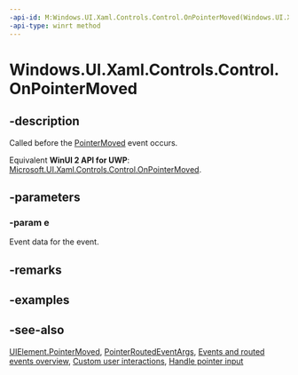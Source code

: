```yaml
---
-api-id: M:Windows.UI.Xaml.Controls.Control.OnPointerMoved(Windows.UI.Xaml.Input.PointerRoutedEventArgs)
-api-type: winrt method
---
```


<!-- Method syntax
virtual protected void OnPointerMoved(Windows.UI.Xaml.Input.PointerRoutedEventArgs e)
-->

# Windows.UI.Xaml.Controls.Control.OnPointerMoved

## -description
Called before the [PointerMoved](../windows.ui.xaml/uielement_pointermoved.md) event occurs.

Equivalent **WinUI 2 API for UWP**: [Microsoft.UI.Xaml.Controls.Control.OnPointerMoved](/windows/winui/api/microsoft.ui.xaml.controls.control.onpointermoved).

## -parameters
### -param e
Event data for the event.

## -remarks

## -examples

## -see-also
[UIElement.PointerMoved](../windows.ui.xaml/uielement_pointermoved.md), [PointerRoutedEventArgs](../windows.ui.xaml.input/pointerroutedeventargs.md), [Events and routed events overview](/windows/uwp/xaml-platform/events-and-routed-events-overview), [Custom user interactions](/windows/uwp/design/layout/index), [Handle pointer input](/windows/uwp/input-and-devices/handle-pointer-input)
